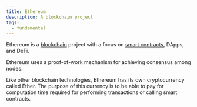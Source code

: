 ```yaml
---
title: Ethereum
description: A blockchain project
tags:
  - fundamental
---
```


Ethereum is a [blockchain](blockchain) project with a focus on [smart contracts](smartcontracts), DApps, and DeFi.

Ethereum uses a proof-of-work mechanism for achieving consensus among nodes. 

Like other blockchain technologies, Ethereum has its own cryptocurrency called Ether. The purpose of this currency is to be able to pay for computation time required for performing transactions or calling smart contracts.  